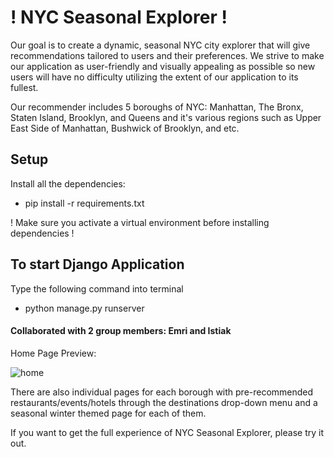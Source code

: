 # ! NYC Seasonal Explorer !

Our goal is to create a dynamic, seasonal NYC city explorer that will give recommendations tailored to users and their preferences. We strive to make our application as user-friendly and visually appealing as possible so new users will have no difficulty utilizing the extent of our application to its fullest.

Our recommender includes 5 boroughs of NYC: Manhattan, The Bronx, Staten Island, Brooklyn, and Queens and it's various regions such as Upper East Side of Manhattan, Bushwick of Brooklyn, and etc.

## Setup
Install all the dependencies:
- pip install -r requirements.txt

! Make sure you activate a virtual environment before installing dependencies !

## To start Django Application

Type the following command into terminal 

- python manage.py runserver 

#### Collaborated with 2 group members: Emri and Istiak

Home Page Preview:

![home](https://github.com/darrencodes0/NYC-Seasonal-Explorer/assets/126924973/4406e813-00b8-48c7-ac65-9088291b41ed)

There are also individual pages for each borough with pre-recommended restaurants/events/hotels through the destinations drop-down menu and a seasonal winter themed page for each of them.

If you want to get the full experience of NYC Seasonal Explorer, please try it out.
